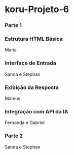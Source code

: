 # koru-Projeto-6

### Parte 1

### Estrutura HTML Básica
Maria

### Interface de Entrada
Sanna e Stephan

### Exibição da Resposta
Mateus

### Integração com API da IA
Fernanda e Gabriel

### Parte 2 
Sanna e Stephan
